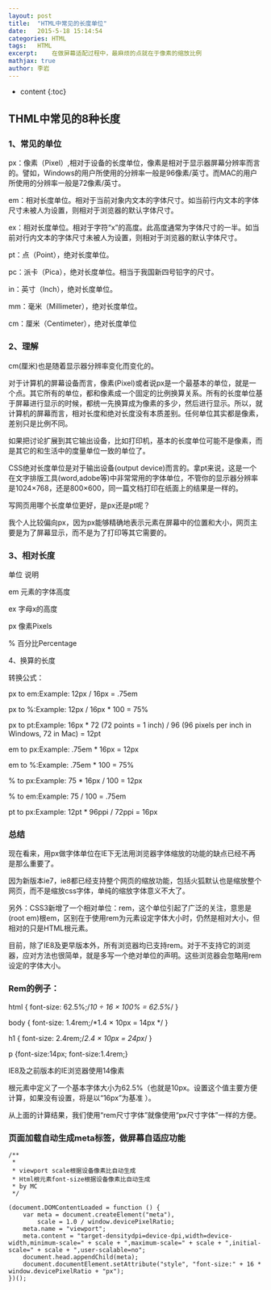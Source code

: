 ```yaml
---
layout: post
title:  "HTML中常见的长度单位"
date:   2015-5-18 15:14:54
categories: HTML
tags:	HTML
excerpt:	在做屏幕适配过程中，最麻烦的点就在于像素的缩放比例
mathjax: true
author:	李岩
---
```


* content
{:toc}

##	THML中常见的8种长度

###		1、常见的单位

px：像素（Pixel）,相对于设备的长度单位，像素是相对于显示器屏幕分辨率而言的。譬如，Windows的用户所使用的分辨率一般是96像素/英寸。而MAC的用户所使用的分辨率一般是72像素/英寸。

em：相对长度单位。相对于当前对象内文本的字体尺寸。如当前行内文本的字体尺寸未被人为设置，则相对于浏览器的默认字体尺寸。

ex：相对长度单位。相对于字符“x”的高度。此高度通常为字体尺寸的一半。如当前对行内文本的字体尺寸未被人为设置，则相对于浏览器的默认字体尺寸。

pt：点（Point），绝对长度单位。

pc：派卡（Pica），绝对长度单位。相当于我国新四号铅字的尺寸。

in：英寸（Inch），绝对长度单位。

mm：毫米（Millimeter），绝对长度单位。

cm：厘米（Centimeter），绝对长度单位

###		2、理解
cm(厘米)也是随着显示器分辨率变化而变化的。

对于计算机的屏幕设备而言，像素(Pixel)或者说px是一个最基本的单位，就是一个点。其它所有的单位，都和像素成一个固定的比例换算关系。所有的长度单位基于屏幕进行显示的时候，都统一先换算成为像素的多少，然后进行显示。所以，就计算机的屏幕而言，相对长度和绝对长度没有本质差别。任何单位其实都是像素，差别只是比例不同。

如果把讨论扩展到其它输出设备，比如打印机，基本的长度单位可能不是像素，而是其它的和生活中的度量单位一致的单位了。

CSS绝对长度单位是对于输出设备(output device)而言的。拿pt来说，这是一个在文字排版工具(word,adobe等)中非常常用的字体单位，不管你的显示器分辨率是1024×768，还是800×600，同一篇文档打印在纸面上的结果是一样的。

写网页用哪个长度单位更好，是px还是pt呢？

我个人比较偏向px，因为px能够精确地表示元素在屏幕中的位置和大小，网页主要是为了屏幕显示，而不是为了打印等其它需要的。

###		3、相对长度

单位 		说明

em 		元素的字体高度

ex 		字母x的高度

px 		像素Pixels

% 		百分比Percentage


4、换算的长度

转换公式：

px to em:Example:		12px / 16px = .75em

px to %:Example: 	12px / 16px * 100 = 75%

px to pt:Example: 		16px * 72 (72 points = 1 inch) / 96 (96 pixels per inch in Windows, 72 in Mac) = 12pt

em to px:Example: 	.75em * 16px = 12px

em to %:Example: 	.75em * 100 = 75%

% to px:Example:		 75 * 16px / 100 = 12px

% to em:Example: 	75 / 100 = .75em

pt to px:Example: 		12pt * 96ppi / 72ppi = 16px

###		总结

现在看来，用px做字体单位在IE下无法用浏览器字体缩放的功能的缺点已经不再是那么重要了。

因为新版本ie7，ie8都已经支持整个网页的缩放功能，包括火狐默认也是缩放整个网页，而不是缩放css字体，单纯的缩放字体意义不大了。

另外：CSS3新增了一个相对单位：rem，这个单位引起了广泛的关注，意思是(root em)根em，区别在于使用rem为元素设定字体大小时，仍然是相对大小，但相对的只是HTML根元素。

目前，除了IE8及更早版本外，所有浏览器均已支持rem。对于不支持它的浏览器，应对方法也很简单，就是多写一个绝对单位的声明。这些浏览器会忽略用rem设定的字体大小。

###		Rem的例子：

html { font-size: 62.5%;/*10 ÷ 16 × 100% = 62.5%*/ } 

body { font-size: 1.4rem;/*1.4 × 10px = 14px */ }

 h1 { font-size: 2.4rem;/*2.4 × 10px = 24px*/ }

 p {font-size:14px; font-size:1.4rem;}

IE8及之前版本的IE浏览器使用14像素

根元素中定义了一个基本字体大小为62.5%（也就是10px。设置这个值主要方便计算，如果没有设置，将是以“16px”为基准 ）。

从上面的计算结果，我们使用“rem尺寸字体”就像使用“px尺寸字体”一样的方便。


###  页面加载自动生成meta标签，做屏幕自适应功能
	
	/**
	 * 
	 * viewport scale根据设备像素比自动生成
	 * Html根元素font-size根据设备像素比自动生成
	 * by MC
	 */
	
	(document.DOMContentLoaded = function () {
	    var meta = document.createElement("meta"),
	        scale = 1.0 / window.devicePixelRatio;
	    meta.name = "viewport";
	    meta.content = "target-densitydpi=device-dpi,width=device-width,minimum-scale=" + scale + ",maximum-scale=" + scale + ",initial-scale=" + scale + ",user-scalable=no";
	    document.head.appendChild(meta);
	    document.documentElement.setAttribute("style", "font-size:" + 16 * window.devicePixelRatio + "px");
	})();
